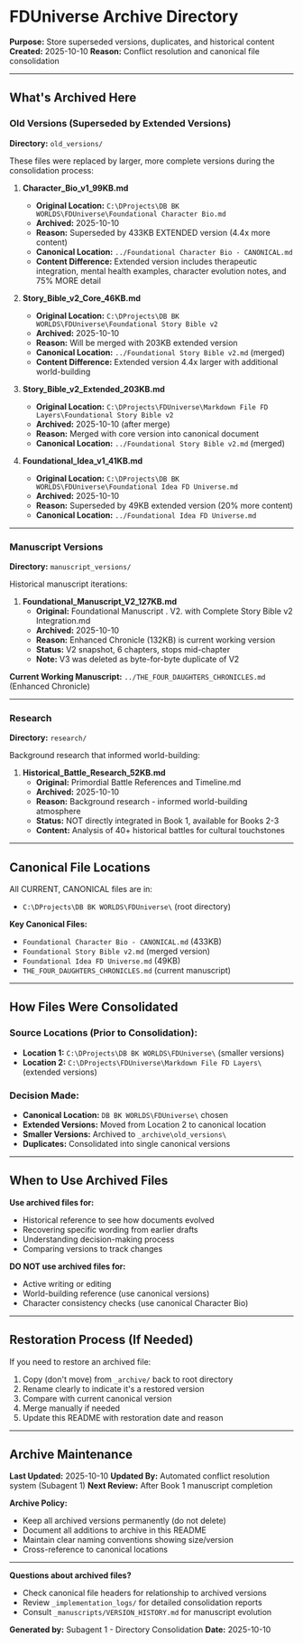 # FDUniverse Archive Directory

**Purpose:** Store superseded versions, duplicates, and historical content
**Created:** 2025-10-10
**Reason:** Conflict resolution and canonical file consolidation

---

## What's Archived Here

### Old Versions (Superseded by Extended Versions)

**Directory:** `old_versions/`

These files were replaced by larger, more complete versions during the consolidation process:

1. **Character_Bio_v1_99KB.md**
   - **Original Location:** `C:\DProjects\DB BK WORLDS\FDUniverse\Foundational Character Bio.md`
   - **Archived:** 2025-10-10
   - **Reason:** Superseded by 433KB EXTENDED version (4.4x more content)
   - **Canonical Location:** `../Foundational Character Bio - CANONICAL.md`
   - **Content Difference:** Extended version includes therapeutic integration, mental health examples, character evolution notes, and 75% MORE detail

2. **Story_Bible_v2_Core_46KB.md**
   - **Original Location:** `C:\DProjects\DB BK WORLDS\FDUniverse\Foundational Story Bible v2`
   - **Archived:** 2025-10-10
   - **Reason:** Will be merged with 203KB extended version
   - **Canonical Location:** `../Foundational Story Bible v2.md` (merged)
   - **Content Difference:** Extended version 4.4x larger with additional world-building

3. **Story_Bible_v2_Extended_203KB.md**
   - **Original Location:** `C:\DProjects\FDUniverse\Markdown File FD Layers\Foundational Story Bible v2`
   - **Archived:** 2025-10-10 (after merge)
   - **Reason:** Merged with core version into canonical document
   - **Canonical Location:** `../Foundational Story Bible v2.md` (merged)

4. **Foundational_Idea_v1_41KB.md**
   - **Original Location:** `C:\DProjects\DB BK WORLDS\FDUniverse\Foundational Idea FD Universe.md`
   - **Archived:** 2025-10-10
   - **Reason:** Superseded by 49KB extended version (20% more content)
   - **Canonical Location:** `../Foundational Idea FD Universe.md`

---

### Manuscript Versions

**Directory:** `manuscript_versions/`

Historical manuscript iterations:

1. **Foundational_Manuscript_V2_127KB.md**
   - **Original:** Foundational Manuscript . V2.  with Complete Story Bible v2 Integration.md
   - **Archived:** 2025-10-10
   - **Reason:** Enhanced Chronicle (132KB) is current working version
   - **Status:** V2 snapshot, 6 chapters, stops mid-chapter
   - **Note:** V3 was deleted as byte-for-byte duplicate of V2

**Current Working Manuscript:** `../THE_FOUR_DAUGHTERS_CHRONICLES.md` (Enhanced Chronicle)

---

### Research

**Directory:** `research/`

Background research that informed world-building:

1. **Historical_Battle_Research_52KB.md**
   - **Original:** Primordial Battle References and Timeline.md
   - **Archived:** 2025-10-10
   - **Reason:** Background research - informed world-building atmosphere
   - **Status:** NOT directly integrated in Book 1, available for Books 2-3
   - **Content:** Analysis of 40+ historical battles for cultural touchstones

---

## Canonical File Locations

All CURRENT, CANONICAL files are in:
- `C:\DProjects\DB BK WORLDS\FDUniverse\` (root directory)

**Key Canonical Files:**
- `Foundational Character Bio - CANONICAL.md` (433KB)
- `Foundational Story Bible v2.md` (merged version)
- `Foundational Idea FD Universe.md` (49KB)
- `THE_FOUR_DAUGHTERS_CHRONICLES.md` (current manuscript)

---

## How Files Were Consolidated

### Source Locations (Prior to Consolidation):
- **Location 1:** `C:\DProjects\DB BK WORLDS\FDUniverse\` (smaller versions)
- **Location 2:** `C:\DProjects\FDUniverse\Markdown File FD Layers\` (extended versions)

### Decision Made:
- **Canonical Location:** `DB BK WORLDS\FDUniverse\` chosen
- **Extended Versions:** Moved from Location 2 to canonical location
- **Smaller Versions:** Archived to `_archive\old_versions\`
- **Duplicates:** Consolidated into single canonical versions

---

## When to Use Archived Files

**Use archived files for:**
- Historical reference to see how documents evolved
- Recovering specific wording from earlier drafts
- Understanding decision-making process
- Comparing versions to track changes

**DO NOT use archived files for:**
- Active writing or editing
- World-building reference (use canonical versions)
- Character consistency checks (use canonical Character Bio)

---

## Restoration Process (If Needed)

If you need to restore an archived file:

1. Copy (don't move) from `_archive/` back to root directory
2. Rename clearly to indicate it's a restored version
3. Compare with current canonical version
4. Merge manually if needed
5. Update this README with restoration date and reason

---

## Archive Maintenance

**Last Updated:** 2025-10-10
**Updated By:** Automated conflict resolution system (Subagent 1)
**Next Review:** After Book 1 manuscript completion

**Archive Policy:**
- Keep all archived versions permanently (do not delete)
- Document all additions to archive in this README
- Maintain clear naming conventions showing size/version
- Cross-reference to canonical locations

---

**Questions about archived files?**
- Check canonical file headers for relationship to archived versions
- Review `_implementation_logs/` for detailed consolidation reports
- Consult `_manuscripts/VERSION_HISTORY.md` for manuscript evolution

**Generated by:** Subagent 1 - Directory Consolidation
**Date:** 2025-10-10
